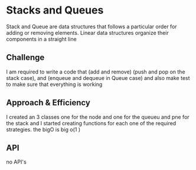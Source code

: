 # Stacks and Queues
<!-- Short summary or background information -->
Stack and Queue are data structures that follows a particular order for adding or removing elements. Linear data structures organize their components in a straight line
## Challenge
<!-- Description of the challenge -->
I am required to write a code that (add and remove) (push and pop on the stack case), and (enqueue and dequeue in Queue case) and also make test to make sure that everything is working
## Approach & Efficiency
<!-- What approach did you take? Why? What is the Big O space/time for this approach? -->
I created an 3 classes one for the node and one for the queueu and pne for the stack and I started creating functions for each one of the required strategies.
the bigO is big o(1 )
## API
<!-- Description of each method publicly available to your Stack and Queue-->
no API's
